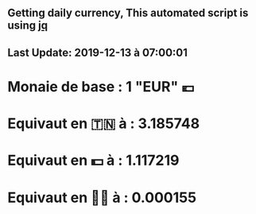 ## Getting daily currency, This automated script is using [jq](https://stedolan.github.io/jq/)
## Last Update:  2019-12-13 à 07:00:01
 # Monaie de base : 1 "EUR" 💶 
 # Equivaut en 🇹🇳 à :  3.185748 
 # Equivaut en 💵 à : 1.117219
 # Equivaut en 🐱‍💻 à :  0.000155
